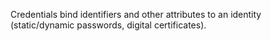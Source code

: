 Credentials bind identifiers and other attributes to an identity (static/dynamic passwords, digital certificates).